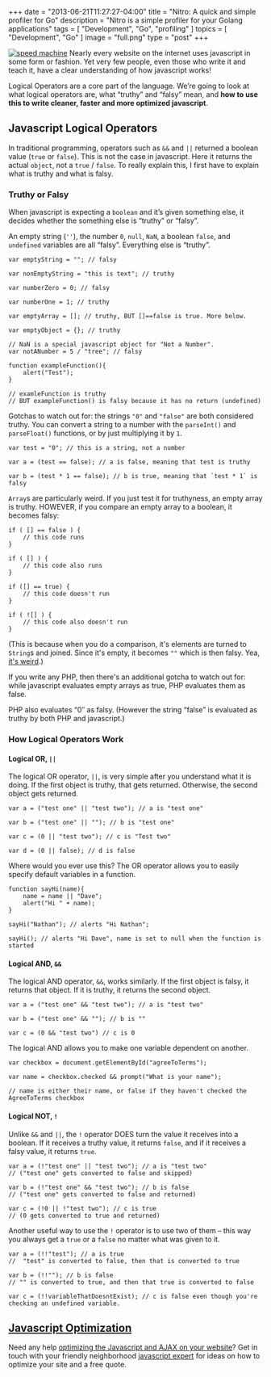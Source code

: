 +++
date        = "2013-06-21T11:27:27-04:00"
title       = "Nitro: A quick and simple profiler for Go"
description = "Nitro is a simple profiler for your Golang applications"
tags        = [ "Development", "Go", "profiling" ]
topics      = [ "Development", "Go" ]
image       = "full.png"
type = "post"
+++

[![](http://farm1.static.flickr.com/104/308974073_9057064747_m.jpg "speed machine")](http://www.flickr.com/photos/fleur-design/308974073/) Nearly every website on the internet uses javascript in some form or fashion. Yet very few people, even those who write it and teach it, have a clear understanding of how javascript works!

Logical Operators are a core part of the language. We’re going to look at what logical operators are, what “truthy” and “falsy” mean, and **how to use this to write cleaner, faster and more optimized javascript**.

## Javascript Logical Operators

In traditional programming, operators such as `&&` and `||` returned a boolean value (`true` or `false`). This is not the case in javascript. Here it returns the actual `object`, not a `true` / `false`. To really explain this, I first have to explain what is truthy and what is falsy.

### Truthy or Falsy

When javascript is expecting a `boolean` and it’s given something else, it decides whether the something else is “truthy” or “falsy”.

An empty string (`''`), the number `0`, `null`, `NaN`, a boolean `false`, and `undefined` variables are all “falsy”. Everything else is “truthy”.

```
var emptyString = ""; // falsy

var nonEmptyString = "this is text"; // truthy

var numberZero = 0; // falsy

var numberOne = 1; // truthy

var emptyArray = []; // truthy, BUT []==false is true. More below.

var emptyObject = {}; // truthy

// NaN is a special javascript object for "Not a Number".
var notANumber = 5 / "tree"; // falsy

function exampleFunction(){
    alert("Test");
}

// examleFunction is truthy
// BUT exampleFunction() is falsy because it has no return (undefined)

```

Gotchas to watch out for: the strings `"0"` and `"false"` are both considered truthy. You can convert a string to a number with the `parseInt()` and `parseFloat()` functions, or by just multiplying it by `1`.

```
var test = "0"; // this is a string, not a number

var a = (test == false); // a is false, meaning that test is truthy

var b = (test * 1 == false); // b is true, meaning that `test * 1` is falsy

```

`Array`s are particularly weird. If you just test it for truthyness, an empty array is truthy. HOWEVER, if you compare an empty array to a boolean, it becomes falsy:

```
if ( [] == false ) {
    // this code runs
}

if ( [] ) {
    // this code also runs
}

if ([] == true) {
    // this code doesn't run
}

if ( ![] ) {
    // this code also doesn't run
}

```

(This is because when you do a comparison, it's elements are turned to `String`s and joined. Since it's empty, it becomes `""` which is then falsy. Yea, [it's weird](https://www.destroyallsoftware.com/talks/wat).)

If you write any PHP, then there's an additional gotcha to watch out for: while javascript evaluates empty arrays as true, PHP evaluates them as false.

PHP also evaluates “0″ as falsy. (However the string “false” is evaluated as truthy by both PHP and javascript.)

### How Logical Operators Work

#### Logical OR, `||`

The logical OR operator, `||`, is very simple after you understand what it is doing. If the first object is truthy, that gets returned. Otherwise, the second object gets returned.

```
var a = ("test one" || "test two"); // a is "test one"

var b = ("test one" || ""); // b is "test one"

var c = (0 || "test two"); // c is "Test two"

var d = (0 || false); // d is false

```

Where would you ever use this? The OR operator allows you to easily specify default variables in a function.

```
function sayHi(name){
    name = name || "Dave";
    alert("Hi " + name);
}

sayHi("Nathan"); // alerts "Hi Nathan";

sayHi(); // alerts "Hi Dave", name is set to null when the function is started

```

#### Logical AND, `&&`

The logical AND operator, `&&`, works similarly. If the first object is falsy, it returns that object. If it is truthy, it returns the second object.

```
var a = ("test one" && "test two"); // a is "test two"

var b = ("test one" && ""); // b is ""

var c = (0 && "test two") // c is 0

```

The logical AND allows you to make one variable dependent on another.

```
var checkbox = document.getElementById("agreeToTerms");

var name = checkbox.checked && prompt("What is your name");

// name is either their name, or false if they haven't checked the AgreeToTerms checkbox

```

#### Logical NOT, `!`

Unlike `&&` and `||`, the `!` operator DOES turn the value it receives into a boolean. If it receives a truthy value, it returns `false`, and if it receives a falsy value, it returns `true`.

```
var a = (!"test one" || "test two"); // a is "test two"
// ("test one" gets converted to false and skipped)

var b = (!"test one" && "test two"); // b is false
// ("test one" gets converted to false and returned)

var c = (!0 || !"test two"); // c is true
// (0 gets converted to true and returned)

```

Another useful way to use the `!` operator is to use two of them – this way you always get a `true` or a `false` no matter what was given to it.

```
var a = (!!"test"); // a is true
//  "test" is converted to false, then that is converted to true

var b = (!!""); // b is false
// "" is converted to true, and then that true is converted to false

var c = (!!variableThatDoesntExist); // c is false even though you're checking an undefined variable.

```

## [Javascript Optimization](http://nfriedly.com/portfolio)

Need any help [optimizing the Javascript and AJAX on your website](http://nfriedly.com/portfolio#javascript)? Get in touch with your friendly neighborhood [javascript expert](http://nfriedly.com/portfolio) for ideas on how to optimize your site and a free quote.
